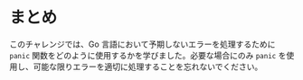 # まとめ

このチャレンジでは、Go 言語において予期しないエラーを処理するために `panic` 関数をどのように使用するかを学びました。必要な場合にのみ `panic` を使用し、可能な限りエラーを適切に処理することを忘れないでください。

